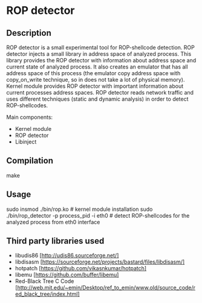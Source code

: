 ROP detector
============

Description
-------------

ROP detector is a small experimental tool for ROP-shellcode detection.
ROP detector injects a small library in address space of analyzed process.
This library provides the ROP detector with information about address space
and current state of analyzed process. It also creates an emulator that
has all address space of this process (the emulator copy address space
with copy_on_write technique, so in does not take a lot of physical memory).
Kernel module provides ROP detector with important information about current 
processes address spaces.
ROP detector reads network traffic and uses different techniques 
(static and dynamic analysis) in order to detect ROP-shellcodes.

Main components:
* Kernel module
* ROP detector
* Libinject

Compilation
-------------
make

Usage
-------------
sudo insmod ./bin/rop.ko # kernel module installation
sudo ./bin/rop_detector -p process_pid -i eth0 # detect ROP-shellcodes for the analyzed process from eth0 interface

Third party libraries used
-------------

* libudis86 [http://udis86.sourceforge.net/]
* libdisasm [https://sourceforge.net/projects/bastard/files/libdisasm/]
* hotpatch [https://github.com/vikasnkumar/hotpatch]
* libemu [https://github.com/buffer/libemu]
* Red-Black Tree C Code [http://web.mit.edu/~emin/Desktop/ref_to_emin/www.old/source_code/red_black_tree/index.html]